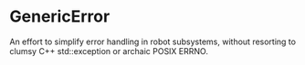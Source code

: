 # GenericError
An effort to simplify error handling in robot subsystems, without resorting to clumsy C++ std::exception or archaic POSIX ERRNO. 
